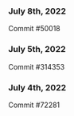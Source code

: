 ### July 8th, 2022

Commit #50018

### July 5th, 2022

Commit #314353


### July 4th, 2022

Commit #72281
